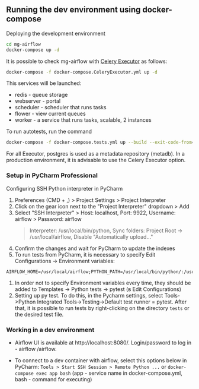 ## Running the dev environment using docker-compose

Deploying the development environment
```bash
cd mg-airflow
docker-compose up -d
```

It is possible to check mg-airflow with [Celery Executor](https://airflow.apache.org/docs/stable/executor/celery.html)
as follows:
```bash
docker-compose -f docker-compose.CeleryExecutor.yml up -d
```
This services will be launched:
* redis - queue storage
* webserver - portal
* scheduler - scheduler that runs tasks
* flower - view current queues
* worker - a service that runs tasks, scalable, 2 instances

To run autotests, run the command
```bash
docker-compose -f docker-compose.tests.yml up --build --exit-code-from=tests
```

For all Executor, postgres is used as a metadata repository (metadb).
In a production environment, it is advisable to use the Celery Executor option.

### Setup in PyCharm Professional

Configuring SSH Python interpreter in PyCharm
1. Preferences (CMD + ,) > Project Settings > Project Interpreter
1. Click on the gear icon next to the "Project Interpreter" dropdown > Add
1. Select "SSH Interpreter" > Host: localhost, Port: 9922, Username: airflow > Password: airflow
   > Interpreter: /usr/local/bin/python, 
   Sync folders: Project Root -> /usr/local/airflow, Disable "Automatically upload..."
1. Confirm the changes and wait for PyCharm to update the indexes
1. To run tests from PyCharm, it is necessary to specify Edit Configurations -> Environment variables: 
```
AIRFLOW_HOME=/usr/local/airflow;PYTHON_PATH=/usr/local/bin/python/:/usr/local/airflow:/usr/local/airflow/dags;AIRFLOW__CORE__SQL_ALCHEMY_CONN=postgresql+psycopg2://airflow:airflow@metadb:5432/airflow
```
1. In order not to specify Environment variables every time, they should be added to Templates -> Python tests -> pytest (в Edit Configurations)
1. Setting up py test. To do this, in the Pycharm settings, select 
Tools->Python Integrated Tools->Testing->Default test runner = pytest. 
After that, it is possible to run tests by right-clicking on the directory `tests` or the desired test file.

### Working in a dev environment
* Airflow UI is available at http://localhost:8080/.
Login/password to log in - airflow /airflow.

* To connect to a dev container with airflow, select this options below in PyCharm: `Tools > Start SSH Session > Remote Python ...` or `docker-compose exec app bash` (app - service name in docker-compose.yml, bash - command for executing)
